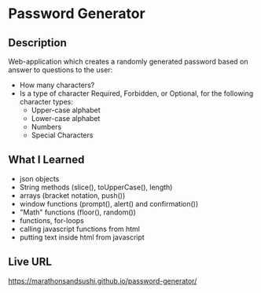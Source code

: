 # Password Generator

## Description
Web-application which creates a randomly generated password based on answer to questions to the user:
* How many characters?
* Is a type of character Required, Forbidden, or Optional, for the following character types:
  * Upper-case alphabet
  * Lower-case alphabet
  * Numbers
  * Special Characters

## What I Learned
* json objects
* String methods (slice(), toUpperCase(), length)
* arrays (bracket notation, push())
* window functions (prompt(), alert() and confirmation())
* "Math" functions (floor(), random())
* functions, for-loops
* calling javascript functions from html 
* putting text inside html from javascript

## Live URL
https://marathonsandsushi.github.io/password-generator/

